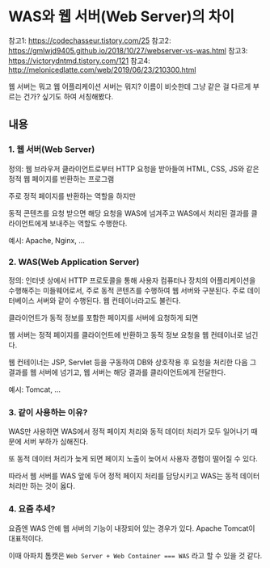 # WAS와 웹 서버(Web Server)의 차이

참고1: https://codechasseur.tistory.com/25
참고2: https://gmlwjd9405.github.io/2018/10/27/webserver-vs-was.html
참고3: https://victorydntmd.tistory.com/121
참고4: http://melonicedlatte.com/web/2019/06/23/210300.html

웹 서버는 뭐고 웹 어플리케이션 서버는 뭐지? 이름이 비슷한데 그냥 같은 걸 다르게 부르는 건가? 싶기도 하여 서칭해봤다.
## 내용

### 1. 웹 서버(Web Server)

정의: 웹 브라우저 클라이언트로부터 HTTP 요청을 받아들여 HTML, CSS, JS와 같은 정적 웹 페이지를 반환하는 프로그램

주로 정적 페이지를 반환하는 역할을 하지만 

동적 콘텐츠를 요청 받으면 해당 요청을 WAS에 넘겨주고 WAS에서 처리된 결과를 클라이언트에게 보내주는 역할도 수행한다.

예시: Apache, Nginx, ...

### 2. WAS(Web Application Server)

정의: 인터넷 상에서 HTTP 프로토콜을 통해 사용자 컴퓨터나 장치의 어플리케이션을 수행해주는 미들웨어로서, 주로 동적 콘텐츠를 수행하여 웹 서버와 구분된다. 주로 데이터베이스 서버와 같이 수행된다. 웹 컨테이너라고도 불린다.

클라이언트가 동적 정보를 포함한 페이지를 서버에 요청하게 되면

웹 서버는 정적 페이지를 클라이언트에 반환하고 동적 정보 요청을 웹 컨테이너로 넘긴다.

웹 컨테이너는 JSP, Servlet 등을 구동하여 DB와 상호작용 후 요청을 처리한 다음 그 결과를 웹 서버에 넘기고, 웹 서버는 해당 결과를 클라이언트에게 전달한다.

예시: Tomcat, ...

### 3. 같이 사용하는 이유?

WAS만 사용하면 WAS에서 정적 페이지 처리와 동적 데이터 처리가 모두 일어나기 때문에 서버 부하가 심해진다.

또 동적 데이터 처리가 늦게 되면 페이지 노출이 늦어서 사용자 경험이 떨어질 수 있다.

따라서 웹 서버를 WAS 앞에 두어 정적 페이지 처리를 담당시키고 WAS는 동적 데이터 처리만 하는 것이 옳다.

### 4. 요즘 추세?

요즘엔 WAS 안에 웹 서버의 기능이 내장되어 있는 경우가 있다. Apache Tomcat이 대표적이다. 

이때 아파치 톰캣은 `Web Server + Web Container === WAS` 라고 할 수 있을 것 같다.
